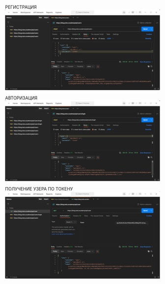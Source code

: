 РЕГИСТРАЦИЯ
![all text](https://github.com/EgorBrotsman/4.4.9/blob/main/img/registration.png)

АВТОРИЗАЦИЯ
![avtorization](https://github.com/EgorBrotsman/4.4.9/blob/main/img/autorization.png)

ПОЛУЧЕНИЕ УЗЕРА ПО ТОКЕНУ
![get user](https://github.com/EgorBrotsman/4.4.9/blob/main/img/getuser.png)


